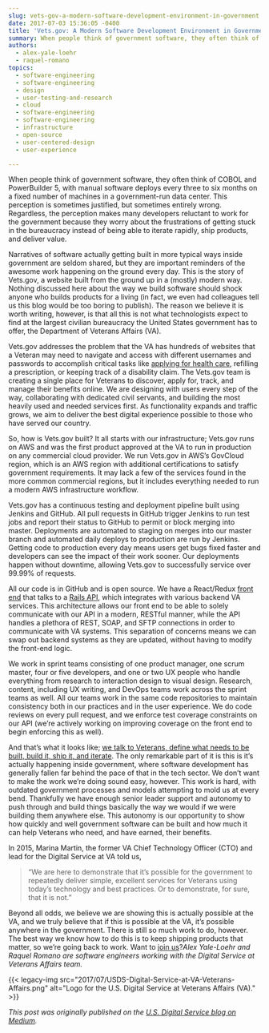 ```yaml
---
slug: vets-gov-a-modern-software-development-environment-in-government
date: 2017-07-03 15:36:05 -0400
title: 'Vets.gov: A Modern Software Development Environment in Government'
summary: When people think of government software, they often think of COBOL and PowerBuilder 5, with manual software deploys every three to six months on a fixed number of machines in a government-run data center. This perception is sometimes justified, but sometimes entirely wrong. Regardless, the perception makes many developers reluctant to work for the government
authors:
  - alex-yale-loehr
  - raquel-romano
topics:
  - software-engineering
  - software-engineering
  - design
  - user-testing-and-research
  - cloud
  - software-engineering
  - software-engineering
  - infrastructure
  - open-source
  - user-centered-design
  - user-experience

---
```


When people think of government software, they often think of COBOL and PowerBuilder 5, with manual software deploys every three to six months on a fixed number of machines in a government-run data center. This perception is sometimes justified, but sometimes entirely wrong. Regardless, the perception makes many developers reluctant to work for the government because they worry about the frustrations of getting stuck in the bureaucracy instead of being able to iterate rapidly, ship products, and deliver value.

Narratives of software actually getting built in more typical ways inside government are seldom shared, but they are important reminders of the awesome work happening on the ground every day. This is the story of Vets.gov, a website built from the ground up in a (mostly) modern way. Nothing discussed here about the way we build software should shock anyone who builds products for a living (in fact, we even had colleagues tell us this blog would be too boring to publish). The reason we believe it is worth writing, however, is that all this is not what technologists expect to find at the largest civilian bureaucracy the United States government has to offer, the Department of Veterans Affairs (VA).

Vets.gov addresses the problem that the VA has hundreds of websites that a Veteran may need to navigate and access with different usernames and passwords to accomplish critical tasks like <a href="https://medium.com/the-u-s-digital-service/introducing-a-new-digital-application-for-healthcare-at-va-610d8bac4c78" target="_blank" rel="noopener">applying for health care</a>, refilling a prescription, or keeping track of a disability claim. The Vets.gov team is creating a single place for Veterans to discover, apply for, track, and manage their benefits online. We are designing with users every step of the way, collaborating with dedicated civil servants, and building the most heavily used and needed services first. As functionality expands and traffic grows, we aim to deliver the best digital experience possible to those who have served our country.

So, how is Vets.gov built? It all starts with our infrastructure; Vets.gov runs on AWS and was the first product approved at the VA to run in production on any commercial cloud provider. We run Vets.gov in AWS’s GovCloud region, which is an AWS region with additional certifications to satisfy government requirements. It may lack a few of the services found in the more common commercial regions, but it includes everything needed to run a modern AWS infrastructure workflow.

Vets.gov has a continuous testing and deployment pipeline built using Jenkins and GitHub. All pull requests in GitHub trigger Jenkins to run test jobs and report their status to GitHub to permit or block merging into master. Deployments are automated to staging on merges into our master branch and automated daily deploys to production are run by Jenkins. Getting code to production every day means users get bugs fixed faster and developers can see the impact of their work sooner. Our deployments happen without downtime, allowing Vets.gov to successfully service over 99.99% of requests.

All our code is in GitHub and is open source. We have a React/Redux <a href="https://github.com/department-of-veterans-affairs/vets-website" target="_blank" rel="noopener">front end</a> that talks to a <a href="https://github.com/department-of-veterans-affairs/vets-api" target="_blank" rel="noopener">Rails API</a>, which integrates with various backend VA services. This architecture allows our front end to be able to solely communicate with our API in a modern, RESTful manner, while the API handles a plethora of REST, SOAP, and SFTP connections in order to communicate with VA systems. This separation of concerns means we can swap out backend systems as they are updated, without having to modify the front-end logic.

We work in sprint teams consisting of one product manager, one scrum master, four or five developers, and one or two UX people who handle everything from research to interaction design to visual design. Research, content, including UX writing, and DevOps teams work across the sprint teams as well. All our teams work in the same code repositories to maintain consistency both in our practices and in the user experience. We do code reviews on every pull request, and we enforce test coverage constraints on our API (we’re actively working on improving coverage on the front end to begin enforcing this as well).

And that’s what it looks like; <a href="https://medium.com/the-u-s-digital-service/vas-gi-bill-comparison-tool-helps-veterans-research-education-programs-c6053e7f1827" target="_blank" rel="noopener">we talk to Veterans, define what needs to be built, build it, ship it, and iterate</a>. The only remarkable part of it is this is it’s actually happening inside government, where software development has generally fallen far behind the pace of that in the tech sector. We don’t want to make the work we’re doing sound easy, however. This work is hard, with outdated government processes and models attempting to mold us at every bend. Thankfully we have enough senior leader support and autonomy to push through and build things basically the way we would if we were building them anywhere else. This autonomy is our opportunity to show how quickly and well government software can be built and how much it can help Veterans who need, and have earned, their benefits.

In 2015, Marina Martin, the former VA Chief Technology Officer (CTO) and lead for the Digital Service at VA told us,

> &#8220;We are here to demonstrate that it’s possible for the government to repeatedly deliver simple, excellent services for Veterans using today’s technology and best practices. Or to demonstrate, for sure, that it is not.&#8221;

Beyond all odds, we believe we are showing this is actually possible at the VA, and we truly believe that if this is possible at the VA, it’s possible anywhere in the government. There is still so much work to do, however. The best way we know how to do this is to keep shipping products that matter, so we’re going back to work. Want to <a href="https://www.usds.gov/join" target="_blank" rel="noopener">join us</a>?_Alex Yale-Loehr and Raquel Romano are software engineers working with the Digital Service at Veterans Affairs team._

{{< legacy-img src="2017/07/USDS-Digital-Service-at-VA-Veterans-Affairs.png" alt="Logo for the U.S. Digital Service at Veterans Affairs (VA)." >}}

_This post was originally published on the [U.S. Digital Service blog on Medium](https://medium.com/the-u-s-digital-service/vets-gov-a-modern-software-development-environment-in-government-2a0ec8f0623a)._

